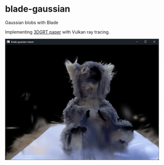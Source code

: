 # blade-gaussian
Gaussian blobs with Blade

Implementing [3DGRT paper](https://gaussiantracer.github.io/) with Vulkan ray tracing.

![koala](/etc/koala.jpg)
